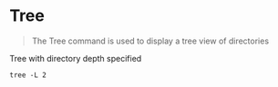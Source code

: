 # Tree
> The Tree command is used to display a tree view of directories

Tree with directory depth specified
```
tree -L 2
```